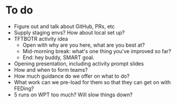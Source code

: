 # To do

- Figure out and talk about GitHub, PRs, etc
- Supply staging envs? How about local set up?
- TFTBOTR activity idea
    - Open with why are you here, what are you best at?
    - Mid-morning break: what's one thing you've improved so far?
    - End: hey buddy, SMART goal.
- Opening presentation, including activity prompt slides
- How and when to form teams?
- How much guidance do we offer on what to do?
- What work can we pre-load for them so that they can get on with FEDing?
- 5 runs on WPT too much? Will slow things down?
